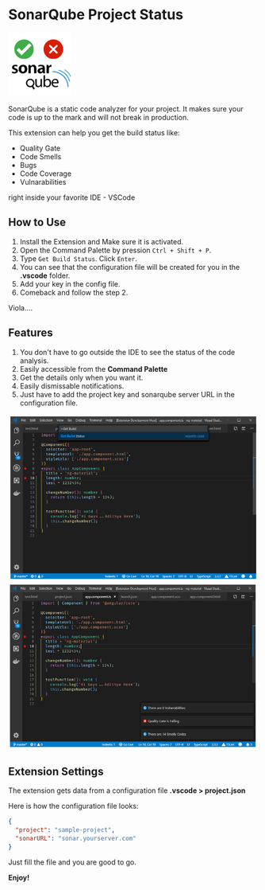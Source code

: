 # SonarQube Project Status

![SonarQube Status Resulst](images/logo.png)

SonarQube is a static code analyzer for your project. It makes sure your code is up to the mark and will not break in production.

This extension can help you get the build status like:

- Quality Gate
- Code Smells
- Bugs
- Code Coverage
- Vulnarabilities

right inside your favorite IDE - VSCode

## How to Use

1. Install the Extension and Make sure it is activated.
1. Open the Command Palette by pression `Ctrl + Shift + P`.
1. Type `Get Build Status`. Click `Enter`.
1. You can see that the configuration file will be created for you in the **.vscode** folder.
1. Add your key in the config file.
1. Comeback and follow the step 2.

Viola....

## Features

1. You don't have to go outside the IDE to see the status of the code analysis.
1. Easily accessible from the **Command Palette**
1. Get the details only when you want it.
1. Easily dismissable notifications.
1. Just have to add the project key and sonarqube server URL in the configuration file.

![Access from Command Palette](images/get-sonar-status.png)
![get Simple Notifications](images/sonar-status.png)

## Extension Settings

The extension gets data from a configuration file **.vscode > project.json**

Here is how the configuration file looks:

```json
{
  "project": "sample-project",
  "sonarURL": "sonar.yourserver.com"
}
```

Just fill the file and you are good to go.

**Enjoy!**
